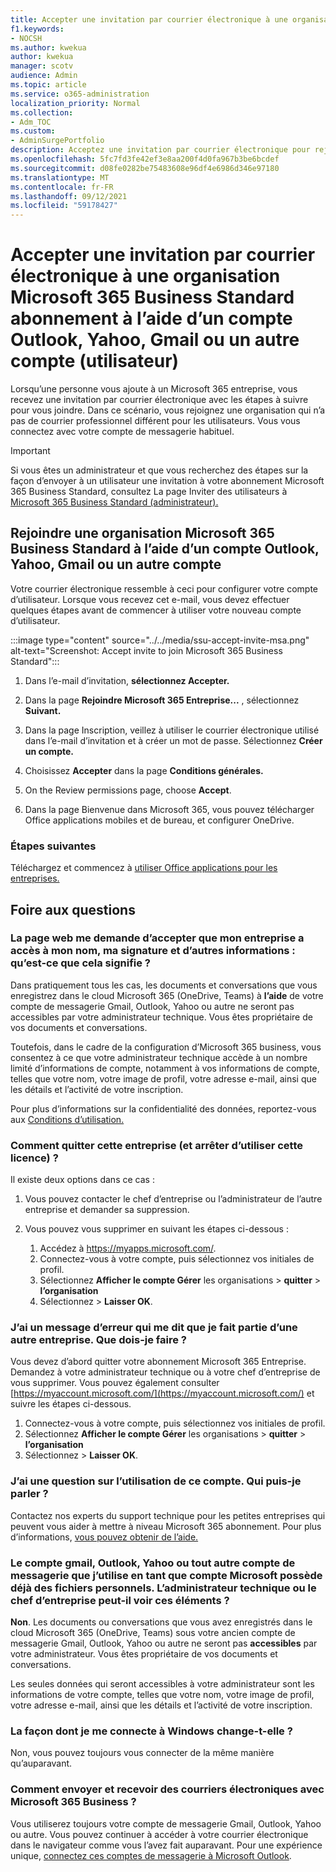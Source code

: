 ```yaml
---
title: Accepter une invitation par courrier électronique à une organisation Microsoft 365 Business Standard abonnement à l’aide d’un compte Outlook, Yahoo, Gmail ou un autre compte (utilisateur)
f1.keywords:
- NOCSH
ms.author: kwekua
author: kwekua
manager: scotv
audience: Admin
ms.topic: article
ms.service: o365-administration
localization_priority: Normal
ms.collection:
- Adm_TOC
ms.custom:
- AdminSurgePortfolio
description: Acceptez une invitation par courrier électronique pour rejoindre une organisation Microsoft 365 Business Standard à l’aide d’un compte Outlook, Yahoo, Gmail ou un autre compte.
ms.openlocfilehash: 5fc7fd3fe42ef3e8aa200f4d0fa967b3be6bcdef
ms.sourcegitcommit: d08fe0282be75483608e96df4e6986d346e97180
ms.translationtype: MT
ms.contentlocale: fr-FR
ms.lasthandoff: 09/12/2021
ms.locfileid: "59178427"
---
```

# <a name="accept-an-email-invitation-to-a-microsoft-365-business-standard-subscription-organization-using-an-outlook-yahoo-gmail-or-other-account-user"></a>Accepter une invitation par courrier électronique à une organisation Microsoft 365 Business Standard abonnement à l’aide d’un compte Outlook, Yahoo, Gmail ou un autre compte (utilisateur)

Lorsqu’une personne vous ajoute à un Microsoft 365 entreprise, vous recevez une invitation par courrier électronique avec les étapes à suivre pour vous joindre. Dans ce scénario, vous rejoignez une organisation qui n’a pas de courrier professionnel différent pour les utilisateurs. Vous vous connectez avec votre compte de messagerie habituel.

> [!IMPORTANT]
> Si vous êtes un administrateur et que vous recherchez des étapes sur la façon d’envoyer à un utilisateur une invitation à votre abonnement Microsoft 365 Business Standard, consultez La page Inviter des utilisateurs à [Microsoft 365 Business Standard (administrateur).](admin-invite-business-standard.md)

## <a name="join-a-microsoft-365-business-standard-organization-using-an-outlook-yahoo-gmail-or-other-account"></a>Rejoindre une organisation Microsoft 365 Business Standard à l’aide d’un compte Outlook, Yahoo, Gmail ou un autre compte

Votre courrier électronique ressemble à ceci pour configurer votre compte d’utilisateur. Lorsque vous recevez cet e-mail, vous devez effectuer quelques étapes avant de commencer à utiliser votre nouveau compte d’utilisateur.

:::image type="content" source="../../media/ssu-accept-invite-msa.png" alt-text="Screenshot: Accept invite to join Microsoft 365 Business Standard":::

1. Dans l’e-mail d’invitation, **sélectionnez Accepter.**

2. Dans la page **Rejoindre Microsoft 365 Entreprise...** , sélectionnez **Suivant.**

3. Dans la page Inscription, veillez à utiliser le courrier électronique utilisé dans l’e-mail d’invitation et à créer un mot de passe. Sélectionnez **Créer un compte.**

4. Choisissez **Accepter** dans la page **Conditions générales.**

5. On the Review permissions page, choose **Accept**.

6. Dans la page Bienvenue dans Microsoft 365, vous pouvez télécharger Office applications mobiles et de bureau, et configurer OneDrive.

### <a name="next-steps"></a>Étapes suivantes

Téléchargez et commencez à [utiliser Office applications pour les entreprises.](https://support.microsoft.com/office/install-office-apps-from-office-365-dcf2d841-dac7-455b-9a77-fc8f7ee92702)

## <a name="frequently-asked-questions"></a>Foire aux questions

### <a name="the-webpage-is-asking-me-to-agree-that-my-business-has-access-to-my-name-sign-in-and-other-information--what-does-that-mean"></a>La page web me demande d’accepter que mon entreprise a accès à mon nom, ma signature et d’autres informations : qu’est-ce que cela signifie ?

Dans pratiquement tous les cas, les documents et conversations que vous enregistrez dans le cloud Microsoft 365 (OneDrive, Teams) à **l’aide** de votre compte de messagerie Gmail, Outlook, Yahoo ou autre ne seront pas accessibles par votre administrateur technique. Vous êtes propriétaire de vos documents et conversations.

Toutefois, dans le cadre de la configuration d’Microsoft 365 business, vous consentez à ce que votre administrateur technique accède à un nombre limité d’informations de compte, notamment à vos informations de compte, telles que votre nom, votre image de profil, votre adresse e-mail, ainsi que les détails et l’activité de votre inscription.

Pour plus d’informations sur la confidentialité des données, reportez-vous aux [Conditions d’utilisation.](https://ssu.office.com/terms/en-US/smb_eula.txt)

### <a name="how-can-i-leave-this-business-and-stop-using-this-license"></a>Comment quitter cette entreprise (et arrêter d’utiliser cette licence) ?

Il existe deux options dans ce cas :  

1. Vous pouvez contacter le chef d’entreprise ou l’administrateur de l’autre entreprise et demander sa suppression.

2. Vous pouvez vous supprimer en suivant les étapes ci-dessous :

    1. Accédez à https://myapps.microsoft.com/.
    2. Connectez-vous à votre compte, puis sélectionnez vos initiales de profil.
    3. Sélectionnez **Afficher le compte Gérer** les organisations  >  **quitter**  >  **l’organisation**
    4. Sélectionnez   >  **Laisser OK**.

### <a name="im-getting-an-error-saying-im-part-of-another-business--what-do-i-do"></a>J’ai un message d’erreur qui me dit que je fait partie d’une autre entreprise.  Que dois-je faire ?

Vous devez d’abord quitter votre abonnement Microsoft 365 Entreprise. Demandez à votre administrateur technique ou à votre chef d’entreprise de vous supprimer. Vous pouvez également consulter [https://myaccount.microsoft.com/](https://myaccount.microsoft.com/) et suivre les étapes ci-dessous.

1. Connectez-vous à votre compte, puis sélectionnez vos initiales de profil.
2. Sélectionnez **Afficher le compte Gérer** les organisations  >  **quitter**  >  **l’organisation**
3. Sélectionnez   >  **Laisser OK**.

### <a name="i-have-a-question-about-using-this-account-who-can-i-talk-to"></a>J’ai une question sur l’utilisation de ce compte. Qui puis-je parler ?

Contactez nos experts du support technique pour les petites entreprises qui peuvent vous aider à mettre à niveau Microsoft 365 abonnement. Pour plus d’informations, [vous pouvez obtenir de l’aide.](../../business-video/get-help-support.md)

### <a name="the-gmail-outlook-yahoo-or-other-email-account-that-im-using-as-a-microsoft-account-already-has-some-personal-files-in-it-can-the-technical-administrator-or-business-owner-see-these"></a>Le compte gmail, Outlook, Yahoo ou tout autre compte de messagerie que j’utilise en tant que compte Microsoft possède déjà des fichiers personnels. L’administrateur technique ou le chef d’entreprise peut-il voir ces éléments ?

**Non**. Les documents ou conversations que vous avez enregistrés dans le cloud Microsoft 365 (OneDrive, Teams) sous votre ancien compte de messagerie Gmail, Outlook, Yahoo ou autre ne seront pas **accessibles** par votre administrateur.  Vous êtes propriétaire de vos documents et conversations.

Les seules données qui seront accessibles à votre administrateur sont les informations de votre compte, telles que votre nom, votre image de profil, votre adresse e-mail, ainsi que les détails et l’activité de votre inscription.

### <a name="does-the-way-i-login-to-windows-change"></a>La façon dont je me connecte à Windows change-t-elle ?

Non, vous pouvez toujours vous connecter de la même manière qu’auparavant.

### <a name="how-can-i-send-and-receive-emails-with-microsoft-365-business"></a>Comment envoyer et recevoir des courriers électroniques avec Microsoft 365 Business ?

Vous utiliserez toujours votre compte de messagerie Gmail, Outlook, Yahoo ou autre.  Vous pouvez continuer à accéder à votre courrier électronique dans le navigateur comme vous l’avez fait auparavant. Pour une expérience unique, [connectez ces comptes de messagerie à Microsoft Outlook](https://support.microsoft.com/office/add-an-email-account-to-outlook-6e27792a-9267-4aa4-8bb6-c84ef146101b).
